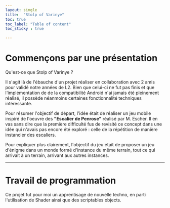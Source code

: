 ```yaml
---
layout: single
title:  "Stolp of Varinye"
toc: true
toc_label: "Table of content"
toc_sticky : true

---
```


# Commençons par une présentation

Qu'est-ce que Stolp of Varinye ? 

Il s'agit là de l'ébauche d'un projet réaliser en collaboration avec 2 amis pour validé notre années de L2. Bien que celui-ci ne fut pas finis et que l'implémentation de de la compatibilité Android n'ai jamais été pleinement réalisé, il possède néanmoins certaines fonctionnalité techniques intéressante.

Pour résumer l'objectif de départ, l'idée était de réaliser un jeu mobile inspiré de l'oeuvre des **"Escalier de Penrose"** réalisé par M. Escher. Il en vas sans dire que la première difficulté fus de revisité ce concept dans une idée qui n'avais pas encore été exploré : celle de la répétition de manière instancier des escaliers. 

Pour expliquer plus clairement, l'objectif du jeu était de proposer un jeu d'énigme dans un monde formé d'instance du même terrain, tout ce qui arrivait à un terrain, arrivant aux autres instances. 

***

# Travail de programmation

Ce projet fut pour moi un apprentisage de nouvelle techno, en parti l'utilisation de Shader ainsi que des scriptables objects. 


